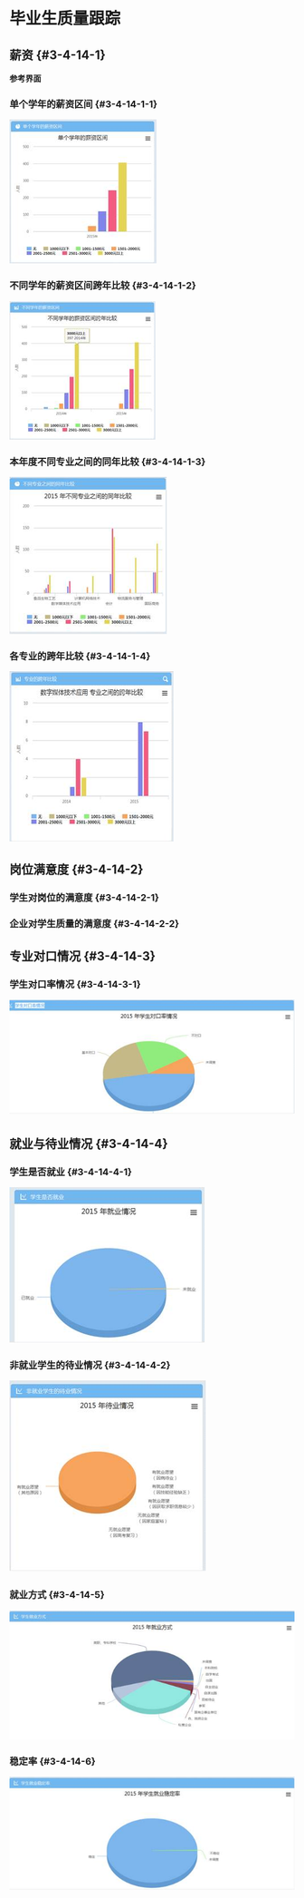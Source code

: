 # 毕业生质量跟踪




##   薪资 {#3-4-14-1}



  **参考界面**

###  单个学年的薪资区间 {#3-4-14-1-1}

![](/assets/image130.jpg)

### 不同学年的薪资区间跨年比较 {#3-4-14-1-2}

![](/assets/image131.jpg)

###  本年度不同专业之间的同年比较 {#3-4-14-1-3}

![](/assets/image132.jpg)

###  各专业的跨年比较 {#3-4-14-1-4}

![](/assets/image133.jpg)

##       岗位满意度 {#3-4-14-2}

###   学生对岗位的满意度 {#3-4-14-2-1}

###   企业对学生质量的满意度 {#3-4-14-2-2}

##       专业对口情况 {#3-4-14-3}

###   学生对口率情况 {#3-4-14-3-1}

![](/assets/image134.jpg)

##      就业与待业情况 {#3-4-14-4}

###   学生是否就业 {#3-4-14-4-1}

![](/assets/image135.jpg)

###   非就业学生的待业情况 {#3-4-14-4-2}

![](/assets/image136.jpg)

###     就业方式 {#3-4-14-5}

![](/assets/image137.jpg)

###       稳定率 {#3-4-14-6}

![](/assets/image138.jpg)